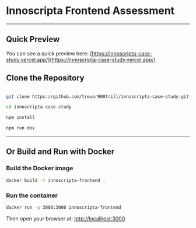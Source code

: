 # Innoscripta Frontend Assessment

---

## Quick Preview

You can see a quick preview here:
[https://innoscripta-case-study.vercel.app/](https://innoscripta-case-study.vercel.app/)

## Clone the Repository

```bash

git clone https://github.com/trevor900trill/innoscripta-case-study.git

cd innoscripta-case-study

npm install

npm run dev

```

---

## Or Build and Run with Docker

### Build the Docker image

```bash
docker build -t innoscripta-frontend .
```

### Run the container

```bash
docker run -p 3000:3000 innoscripta-frontend
```

Then open your browser at:
[http://localhost:3000](http://localhost:3000)
